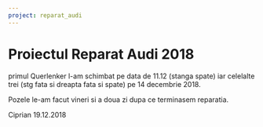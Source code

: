 ```yaml
---
project: reparat_audi
---
```


# Proiectul Reparat Audi 2018

primul Querlenker l-am schimbat pe data de 11.12 (stanga spate) iar celelalte trei
(stg fata si dreapta fata si spate) pe 14 decembrie 2018.

Pozele le-am facut vineri si a doua zi dupa ce terminasem reparatia.

Ciprian 19.12.2018